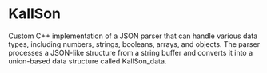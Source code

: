 # KallSon
Custom C++ implementation of a JSON parser that can handle various data types, including numbers, strings, booleans, arrays, and objects. The parser processes a JSON-like structure from a string buffer and converts it into a union-based data structure called KallSon_data.
